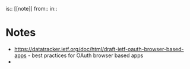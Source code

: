 is:: [[note]]
from:: 
in:: 

# Notes
- https://datatracker.ietf.org/doc/html/draft-ietf-oauth-browser-based-apps - best practices for OAuth browser based apps
- 